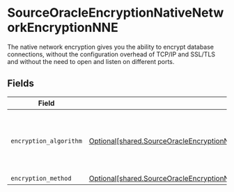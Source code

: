 # SourceOracleEncryptionNativeNetworkEncryptionNNE

The native network encryption gives you the ability to encrypt database connections, without the configuration overhead of TCP/IP and SSL/TLS and without the need to open and listen on different ports.


## Fields

| Field                                                                                                                                                                                  | Type                                                                                                                                                                                   | Required                                                                                                                                                                               | Description                                                                                                                                                                            |
| -------------------------------------------------------------------------------------------------------------------------------------------------------------------------------------- | -------------------------------------------------------------------------------------------------------------------------------------------------------------------------------------- | -------------------------------------------------------------------------------------------------------------------------------------------------------------------------------------- | -------------------------------------------------------------------------------------------------------------------------------------------------------------------------------------- |
| `encryption_algorithm`                                                                                                                                                                 | [Optional[shared.SourceOracleEncryptionNativeNetworkEncryptionNNEEncryptionAlgorithm]](undefined/models/shared/sourceoracleencryptionnativenetworkencryptionnneencryptionalgorithm.md) | :heavy_minus_sign:                                                                                                                                                                     | This parameter defines what encryption algorithm is used.                                                                                                                              |
| `encryption_method`                                                                                                                                                                    | [Optional[shared.SourceOracleEncryptionNativeNetworkEncryptionNNEEncryptionMethod]](undefined/models/shared/sourceoracleencryptionnativenetworkencryptionnneencryptionmethod.md)       | :heavy_minus_sign:                                                                                                                                                                     | N/A                                                                                                                                                                                    |